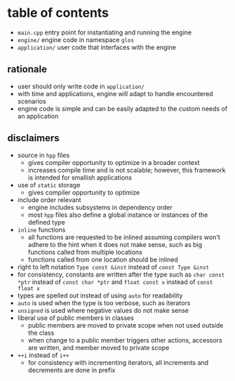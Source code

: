 # table of contents
* `main.cpp` entry point for instantiating and running the engine
* `engine/` engine code in namespace `glos`
* `application/` user code that interfaces with the engine

## rationale
* user should only write code in `application/`
* with time and applications, engine will adapt to handle encountered scenarios
* engine code is simple and can be easily adapted to the custom needs of an application

## disclaimers
* source in `hpp` files
  - gives compiler opportunity to optimize in a broader context
  - increases compile time and is not scalable; however, this framework is intended for smallish applications
* use of `static` storage
  - gives compiler opportunity to optimize
* include order relevant
  - engine includes subsystems in dependency order
  - most `hpp` files also define a global instance or instances of the defined type 
* `inline` functions
  - all functions are requested to be inlined assuming compilers won't adhere to the hint when it does not make sense, such as big functions called from multiple locations
  - functions called from one location should be inlined
* right to left notation `Type const &inst` instead of `const Type &inst`
* for consistency, constants are written after the type such as `char const *ptr` instead of `const char *ptr` and `float const x` instead of `const float x`
* types are spelled out instead of using `auto` for readability
* `auto` is used when the type is too verbose, such as iterators
* `unsigned` is used where negative values do not make sense
* liberal use of public members in classes
  - public members are moved to private scope when not used outside the class
  - when change to a public member triggers other actions, accessors are written, and member moved to private scope
* `++i` instead of `i++`
  - for consistency with incrementing iterators, all increments and decrements are done in prefix
